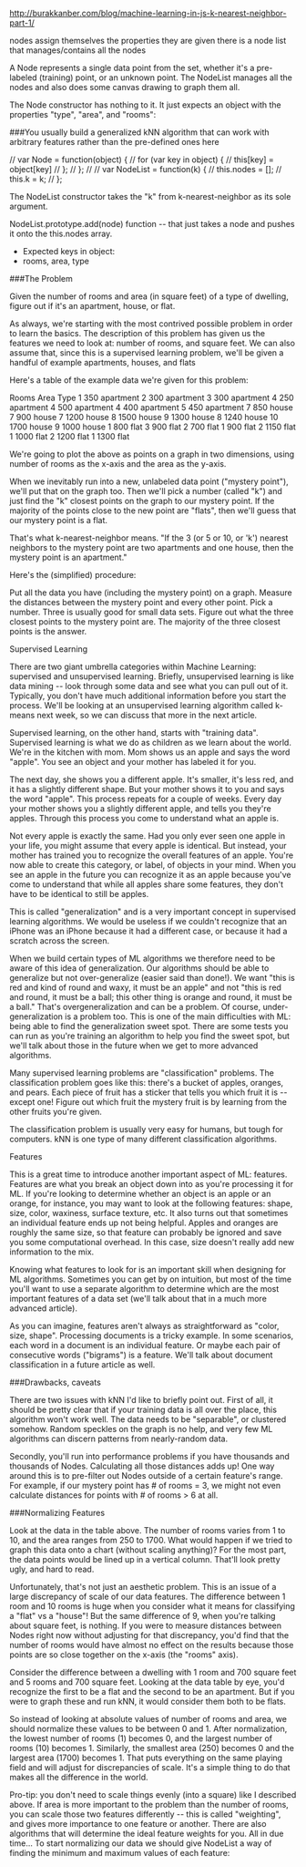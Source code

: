 http://burakkanber.com/blog/machine-learning-in-js-k-nearest-neighbor-part-1/

nodes assign themselves the properties they are given
there is a node list that manages/contains all the nodes

A Node represents a single data point from the set, whether it's a pre-labeled (training) point, or an unknown point. The NodeList manages all the nodes and also does some canvas drawing to graph them all.

The Node constructor has nothing to it. It just expects an object with the properties "type", "area", and "rooms":

###You usually build a generalized kNN algorithm that can work with arbitrary features rather than the pre-defined ones here

// var Node = function(object) {
//   for (var key in object) {
//     this[key] = object[key]
//   };
// };
//
// var NodeList = function(k) {
//   this.nodes = [];
//   this.k = k;
// };

 The NodeList constructor takes the "k" from k-nearest-neighbor as its sole argument.

NodeList.prototype.add(node) function -- that just takes a node and pushes it onto the this.nodes array.

* Expected keys in object:
* rooms, area, type

###The Problem

Given the number of rooms and area (in square feet) of a type of dwelling, figure out if it's an apartment, house, or flat.

As always, we're starting with the most contrived possible problem in order to learn the basics. The description of this problem has given us the features we need to look at: number of rooms, and square feet. We can also assume that, since this is a supervised learning problem, we'll be given a handful of example apartments, houses, and flats

Here's a table of the example data we're given for this problem:

Rooms	 Area	 Type
1	     350	 apartment
2	     300	 apartment
3	     300	 apartment
4	     250	 apartment
4	     500	 apartment
4	     400	 apartment
5	     450	 apartment
7	     850	 house
7	     900	 house
7	     1200  house
8	     1500  house
9	     1300  house
8	     1240  house
10	   1700  house
9	     1000  house
1	     800	 flat
3	     900	 flat
2	     700	 flat
1	     900	 flat
2	     1150  flat
1	     1000  flat
2	     1200  flat
1	     1300  flat

We're going to plot the above as points on a graph in two dimensions, using number of rooms as the x-axis and the area as the y-axis.

When we inevitably run into a new, unlabeled data point ("mystery point"), we'll put that on the graph too. Then we'll pick a number (called "k") and just find the "k" closest points on the graph to our mystery point. If the majority of the points close to the new point are "flats", then we'll guess that our mystery point is a flat.

That's what k-nearest-neighbor means. "If the 3 (or 5 or 10, or 'k') nearest neighbors to the mystery point are two apartments and one house, then the mystery point is an apartment."

Here's the (simplified) procedure:

Put all the data you have (including the mystery point) on a graph.
Measure the distances between the mystery point and every other point.
Pick a number. Three is usually good for small data sets.
Figure out what the three closest points to the mystery point are.
The majority of the three closest points is the answer.







Supervised Learning

There are two giant umbrella categories within Machine Learning: supervised and unsupervised learning. Briefly, unsupervised learning is like data mining -- look through some data and see what you can pull out of it. Typically, you don't have much additional information before you start the process. We'll be looking at an unsupervised learning algorithm called k-means next week, so we can discuss that more in the next article.

Supervised learning, on the other hand, starts with "training data". Supervised learning is what we do as children as we learn about the world. We're in the kitchen with mom. Mom shows us an apple and says the word "apple". You see an object and your mother has labeled it for you.

The next day, she shows you a different apple. It's smaller, it's less red, and it has a slightly different shape. But your mother shows it to you and says the word "apple". This process repeats for a couple of weeks. Every day your mother shows you a slightly different apple, and tells you they're apples. Through this process you come to understand what an apple is.

Not every apple is exactly the same. Had you only ever seen one apple in your life, you might assume that every apple is identical. But instead, your mother has trained you to recognize the overall features of an apple. You're now able to create this category, or label, of objects in your mind. When you see an apple in the future you can recognize it as an apple because you've come to understand that while all apples share some features, they don't have to be identical to still be apples.

This is called "generalization" and is a very important concept in supervised learning algorithms. We would be useless if we couldn't recognize that an iPhone was an iPhone because it had a different case, or because it had a scratch across the screen.

When we build certain types of ML algorithms we therefore need to be aware of this idea of generalization. Our algorithms should be able to generalize but not over-generalize (easier said than done!). We want "this is red and kind of round and waxy, it must be an apple" and not "this is red and round, it must be a ball; this other thing is orange and round, it must be a ball." That's overgeneralization and can be a problem. Of course, under-generalization is a problem too. This is one of the main difficulties with ML: being able to find the generalization sweet spot. There are some tests you can run as you're training an algorithm to help you find the sweet spot, but we'll talk about those in the future when we get to more advanced algorithms.

Many supervised learning problems are "classification" problems. The classification problem goes like this: there's a bucket of apples, oranges, and pears. Each piece of fruit has a sticker that tells you which fruit it is -- except one! Figure out which fruit the mystery fruit is by learning from the other fruits you're given.

The classification problem is usually very easy for humans, but tough for computers. kNN is one type of many different classification algorithms.

Features

This is a great time to introduce another important aspect of ML: features. Features are what you break an object down into as you're processing it for ML. If you're looking to determine whether an object is an apple or an orange, for instance, you may want to look at the following features: shape, size, color, waxiness, surface texture, etc. It also turns out that sometimes an individual feature ends up not being helpful. Apples and oranges are roughly the same size, so that feature can probably be ignored and save you some computational overhead. In this case, size doesn't really add new information to the mix.

Knowing what features to look for is an important skill when designing for ML algorithms. Sometimes you can get by on intuition, but most of the time you'll want to use a separate algorithm to determine which are the most important features of a data set (we'll talk about that in a much more advanced article).

As you can imagine, features aren't always as straightforward as "color, size, shape". Processing documents is a tricky example. In some scenarios, each word in a document is an individual feature. Or maybe each pair of consecutive words ("bigrams") is a feature. We'll talk about document classification in a future article as well.

###Drawbacks, caveats

There are two issues with kNN I'd like to briefly point out. First of all, it should be pretty clear that if your training data is all over the place, this algorithm won't work well. The data needs to be "separable", or clustered somehow. Random speckles on the graph is no help, and very few ML algorithms can discern patterns from nearly-random data.

Secondly, you'll run into performance problems if you have thousands and thousands of Nodes. Calculating all those distances adds up! One way around this is to pre-filter out Nodes outside of a certain feature's range. For example, if our mystery point has # of rooms = 3, we might not even calculate distances for points with # of rooms > 6 at all.

###Normalizing Features

Look at the data in the table above. The number of rooms varies from 1 to 10, and the area ranges from 250 to 1700. What would happen if we tried to graph this data onto a chart (without scaling anything)? For the most part, the data points would be lined up in a vertical column. That'll look pretty ugly, and hard to read.

Unfortunately, that's not just an aesthetic problem. This is an issue of a large discrepancy of scale of our data features. The difference between 1 room and 10 rooms is huge when you consider what it means for classifying a "flat" vs a "house"! But the same difference of 9, when you're talking about square feet, is nothing. If you were to measure distances between Nodes right now without adjusting for that discrepancy, you'd find that the number of rooms would have almost no effect on the results because those points are so close together on the x-axis (the "rooms" axis).

Consider the difference between a dwelling with 1 room and 700 square feet and 5 rooms and 700 square feet. Looking at the data table by eye, you'd recognize the first to be a flat and the second to be an apartment. But if you were to graph these and run kNN, it would consider them both to be flats.

So instead of looking at absolute values of number of rooms and area, we should normalize these values to be between 0 and 1. After normalization, the lowest number of rooms (1) becomes 0, and the largest number of rooms (10) becomes 1. Similarly, the smallest area (250) becomes 0 and the largest area (1700) becomes 1. That puts everything on the same playing field and will adjust for discrepancies of scale. It's a simple thing to do that makes all the difference in the world.

Pro-tip: you don't need to scale things evenly (into a square) like I described above. If area is more important to the problem than the number of rooms, you can scale those two features differently -- this is called "weighting", and gives more importance to one feature or another. There are also algorithms that will determine the ideal feature weights for you. All in due time...
To start normalizing our data we should give NodeList a way of finding the minimum and maximum values of each feature:
